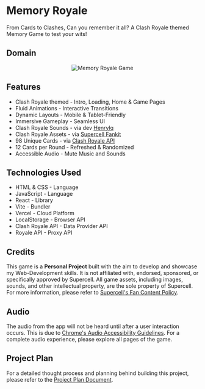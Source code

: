# Memory Royale

From Cards to Clashes, Can you remember it all? A Clash Royale themed Memory Game to test your wits!

## Domain

<div align="center">
   <img width=auto height=auto src="./public/output.png" alt="Memory Royale Game">
</div>

## Features

- Clash Royale themed - Intro, Loading, Home & Game Pages
- Fluid Animations - Interactive Transitions
- Dynamic Layouts - Mobile & Tablet-Friendly
- Immersive Gameplay - Seamless UI
- Clash Royale Sounds - via dev [Henrylq](https://github.com/Henrylq/Clash-Royale-SFX)
- Clash Royale Assets - via [Supercell Fankit](https://fankit.supercell.com/)
- 98 Unique Cards - via [Clash Royale API](https://developer.clashroyale.com/)
- 12 Cards per Round - Refreshed & Randomized
- Accessible Audio - Mute Music and Sounds

## Technologies Used

- HTML & CSS - Language
- JavaScript - Language
- React - Library
- Vite - Bundler
- Vercel - Cloud Platform
- LocalStorage - Browser API
- Clash Royale API - Data Provider API
- Royale API - Proxy API

## Credits

This game is a **Personal Project** built with the aim to develop and showcase my Web-Development skills. It is not affiliated with, endorsed, sponsored, or specifically approved by Supercell. All game assets, including images, sounds, and other intellectual property, are the sole property of Supercell. For more information, please refer to [Supercell's Fan Content Policy](https://supercell.com/en/fan-content-policy/).

## Audio

The audio from the app will not be heard until after a user interaction occurs. This is due to [Chrome's Audio Accessibility Guidelines](https://developer.chrome.com/blog/autoplay/). For a complete audio experience, please explore all pages of the game.

## Project Plan

For a detailed thought process and planning behind building this project, please refer to the [Project Plan Document](./project-plan.md).

